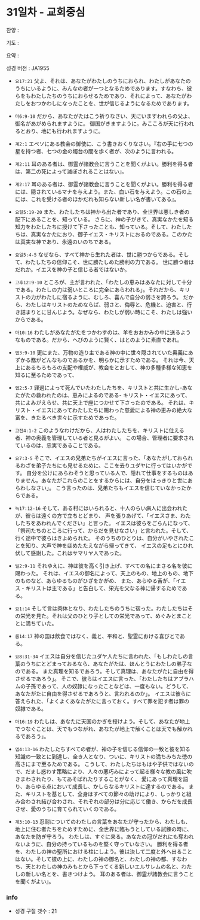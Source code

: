 # 31일차 - 교회중심

찬양 : 

기도 : 

요약 : 

성경 버전 : JA1955

- `요17:21` 父よ、それは、あなたがわたしのうちにおられ、わたしがあなたのうちにいるように、みんなの者が一つとなるためであります。すなわち、彼らをもわたしたちのうちにおらせるためであり、それによって、あなたがわたしをおつかわしになったことを、世が信じるようになるためであります。

- `마6:9-10` だから、あなたがたはこう祈りなさい、天にいますわれらの父よ、御名があがめられますように。 御国がきますように。みこころが天に行われるとおり、地にも行われますように。

- `계2:1` エペソにある教会の御使に、こう書きおくりなさい。『右の手に七つの星を持つ者、七つの金の燭台の間を歩く者が、次のように言われる。

- `계2:11` 耳のある者は、御霊が諸教会に言うことを聞くがよい。勝利を得る者は、第二の死によって滅ぼされることはない』。

- `계2:17` 耳のある者は、御霊が諸教会に言うことを聞くがよい。勝利を得る者には、隠されているマナを与えよう。また、白い石を与えよう。この石の上には、これを受ける者のほかだれも知らない新しい名が書いてある』。

- `요일5:19-20` また、わたしたちは神から出た者であり、全世界は悪しき者の配下にあることを、知っている。 さらに、神の子がきて、真実なかたを知る知力をわたしたちに授けて下さったことも、知っている。そして、わたしたちは、真実なかたにおり、御子イエス・キリストにおるのである。このかたは真実な神であり、永遠のいのちである。

- `요일5:4-5` なぜなら、すべて神から生れた者は、世に勝つからである。そして、わたしたちの信仰こそ、世に勝たしめた勝利の力である。 世に勝つ者はだれか。イエスを神の子と信じる者ではないか。

- `고후12:9-10` ところが、主が言われた、「わたしの恵みはあなたに対して十分である。わたしの力は弱いところに完全にあらわれる」。それだから、キリストの力がわたしに宿るように、むしろ、喜んで自分の弱さを誇ろう。 だから、わたしはキリストのためならば、弱さと、侮辱と、危機と、迫害と、行き詰まりとに甘んじよう。なぜなら、わたしが弱い時にこそ、わたしは強いからである。

- `마10:16` わたしがあなたがたをつかわすのは、羊をおおかみの中に送るようなものである。だから、へびのように賢く、はとのように素直であれ。

- `엡3:9-10` 更にまた、万物の造り主である神の中に世々隠されていた奥義にあずかる務がどんなものであるかを、明らかに示すためである。 それは今、天上にあるもろもろの支配や権威が、教会をとおして、神の多種多様な知恵を知るに至るためであって、

- `엡2:5-7` 罪過によって死んでいたわたしたちを、キリストと共に生かし-あなたがたの救われたのは、恵みによるのである- キリスト・イエスにあって、共によみがえらせ、共に天上で座につかせて下さったのである。 それは、キリスト・イエスにあってわたしたちに賜わった慈愛による神の恵みの絶大な富を、きたるべき世々に示すためであった。

- `고전4:1-2` このようなわけだから、人はわたしたちを、キリストに仕える者、神の奥義を管理している者と見るがよい。 この場合、管理者に要求されているのは、忠実であることである。

- `요7:3-5` そこで、イエスの兄弟たちがイエスに言った、「あなたがしておられるわざを弟子たちにも見せるために、ここを去りユダヤに行ってはいかがです。 自分を公けにあらわそうと思っている人で、隠れて仕事をするものはありません。あなたがこれらのことをするからには、自分をはっきりと世にあらわしなさい」。 こう言ったのは、兄弟たちもイエスを信じていなかったからである。

- `눅17:12-16` そして、ある村にはいられると、十人のらい病人に出会われたが、彼らは遠くの方で立ちとどまり、 声を張りあげて、「イエスさま、わたしたちをあわれんでください」と言った。 イエスは彼らをごらんになって、「祭司たちのところに行って、からだを見せなさい」と言われた。そして、行く途中で彼らはきよめられた。 そのうちのひとりは、自分がいやされたことを知り、大声で神をほめたたえながら帰ってきて、 イエスの足もとにひれ伏して感謝した。これはサマリヤ人であった。

- `빌2:9-11` それゆえに、神は彼を高く引き上げ、すべての名にまさる名を彼に賜わった。 それは、イエスの御名によって、天上のもの、地上のもの、地下のものなど、あらゆるものがひざをかがめ、 また、あらゆる舌が、「イエス・キリストは主である」と告白して、栄光を父なる神に帰するためである。

- `요1:14` そして言は肉体となり、わたしたちのうちに宿った。わたしたちはその栄光を見た。それは父のひとり子としての栄光であって、めぐみとまこととに満ちていた。

- `롬14:17` 神の国は飲食ではなく、義と、平和と、聖霊における喜びとである。

- `요8:31-34` イエスは自分を信じたユダヤ人たちに言われた、「もしわたしの言葉のうちにとどまっておるなら、あなたがたは、ほんとうにわたしの弟子なのである。 また真理を知るであろう。そして真理は、あなたがたに自由を得させるであろう」。 そこで、彼らはイエスに言った、「わたしたちはアブラハムの子孫であって、人の奴隷になったことなどは、一度もない。どうして、あなたがたに自由を得させるであろうと、言われるのか」。 イエスは彼らに答えられた、「よくよくあなたがたに言っておく。すべて罪を犯す者は罪の奴隷である。

- `마16:19` わたしは、あなたに天国のかぎを授けよう。そして、あなたが地上でつなぐことは、天でもつながれ、あなたが地上で解くことは天でも解かれるであろう」。

- `엡4:13-16` わたしたちすべての者が、神の子を信じる信仰の一致と彼を知る知識の一致とに到達し、全き人となり、ついに、キリストの満ちみちた徳の高さにまで至るためである。 こうして、わたしたちはもはや子供ではないので、だまし惑わす策略により、人々の悪巧みによって起る様々な教の風に吹きまわされたり、もてあそばれたりすることがなく、 愛にあって真理を語り、あらゆる点において成長し、かしらなるキリストに達するのである。 また、キリストを基として、全身はすべての節々の助けにより、しっかりと組み合わされ結び合わされ、それぞれの部分は分に応じて働き、からだを成長させ、愛のうちに育てられていくのである。

- `계3:10-13` 忍耐についてのわたしの言葉をあなたが守ったから、わたしも、地上に住む者たちをためすために、全世界に臨もうとしている試錬の時に、あなたを防ぎ守ろう。 わたしは、すぐに来る。あなたの冠がだれにも奪われないように、自分の持っているものを堅く守っていなさい。 勝利を得る者を、わたしの神の聖所における柱にしよう。彼は決して二度と外へ出ることはない。そして彼の上に、わたしの神の御名と、わたしの神の都、すなわち、天とわたしの神のみもとから下ってくる新しいエルサレムの名と、わたしの新しい名とを、書きつけよう。 耳のある者は、御霊が諸教会に言うことを聞くがよい』。

### info

- 성경 구절 갯수 : 21